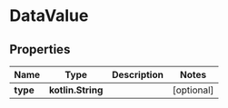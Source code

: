 
# DataValue

## Properties
Name | Type | Description | Notes
------------ | ------------- | ------------- | -------------
**type** | **kotlin.String** |  |  [optional]



